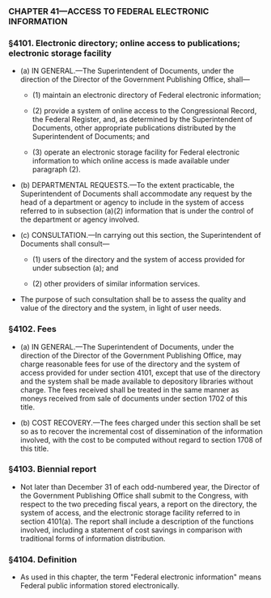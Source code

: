 ### **CHAPTER 41—ACCESS TO FEDERAL ELECTRONIC INFORMATION**

### §4101. Electronic directory; online access to publications; electronic storage facility
* (a) IN GENERAL.—The Superintendent of Documents, under the direction of the Director of the Government Publishing Office, shall—

  * (1) maintain an electronic directory of Federal electronic information;

  * (2) provide a system of online access to the Congressional Record, the Federal Register, and, as determined by the Superintendent of Documents, other appropriate publications distributed by the Superintendent of Documents; and

  * (3) operate an electronic storage facility for Federal electronic information to which online access is made available under paragraph (2).


* (b) DEPARTMENTAL REQUESTS.—To the extent practicable, the Superintendent of Documents shall accommodate any request by the head of a department or agency to include in the system of access referred to in subsection (a)(2) information that is under the control of the department or agency involved.

* (c) CONSULTATION.—In carrying out this section, the Superintendent of Documents shall consult—

  * (1) users of the directory and the system of access provided for under subsection (a); and

  * (2) other providers of similar information services.


* The purpose of such consultation shall be to assess the quality and value of the directory and the system, in light of user needs.

### §4102. Fees
* (a) IN GENERAL.—The Superintendent of Documents, under the direction of the Director of the Government Publishing Office, may charge reasonable fees for use of the directory and the system of access provided for under section 4101, except that use of the directory and the system shall be made available to depository libraries without charge. The fees received shall be treated in the same manner as moneys received from sale of documents under section 1702 of this title.

* (b) COST RECOVERY.—The fees charged under this section shall be set so as to recover the incremental cost of dissemination of the information involved, with the cost to be computed without regard to section 1708 of this title.

### §4103. Biennial report
* Not later than December 31 of each odd-numbered year, the Director of the Government Publishing Office shall submit to the Congress, with respect to the two preceding fiscal years, a report on the directory, the system of access, and the electronic storage facility referred to in section 4101(a). The report shall include a description of the functions involved, including a statement of cost savings in comparison with traditional forms of information distribution.

### §4104. Definition
* As used in this chapter, the term "Federal electronic information" means Federal public information stored electronically.